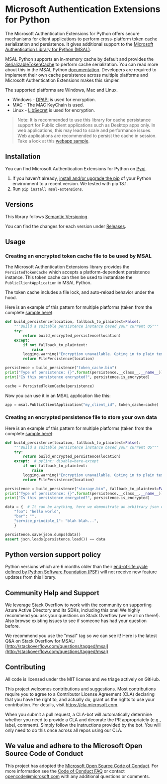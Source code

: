 
# Microsoft Authentication Extensions for Python

The Microsoft Authentication Extensions for Python offers secure mechanisms for client applications to perform cross-platform token cache serialization and persistence. It gives additional support to the [Microsoft Authentication Library for Python (MSAL)](https://github.com/AzureAD/microsoft-authentication-library-for-python).

MSAL Python supports an in-memory cache by default and provides the [SerializableTokenCache](https://msal-python.readthedocs.io/en/latest/#msal.SerializableTokenCache) to perform cache serialization. You can read more about this in the MSAL Python [documentation](https://docs.microsoft.com/en-us/azure/active-directory/develop/msal-python-token-cache-serialization). Developers are required to implement their own cache persistence across multiple platforms and Microsoft Authentication Extensions makes this simpler.

The supported platforms are Windows, Mac and Linux.
- Windows - [DPAPI](https://docs.microsoft.com/en-us/dotnet/standard/security/how-to-use-data-protection) is used for encryption.
- MAC - The MAC KeyChain is used.
- Linux - [LibSecret](https://wiki.gnome.org/Projects/Libsecret) is used for encryption.

> Note: It is recommended to use this library for cache persistance support for Public client applications such as Desktop apps only. In web applications, this may lead to scale and performance issues. Web applications are recommended to persist the cache in session. Take a look at this [webapp sample](https://github.com/Azure-Samples/ms-identity-python-webapp).

## Installation

You can find Microsoft Authentication Extensions for Python on [Pypi](https://pypi.org/project/msal-extensions/).
1. If you haven't already, [install and/or upgrade the pip](https://pip.pypa.io/en/stable/installing/)
   of your Python environment to a recent version. We tested with pip 18.1.
2. Run `pip install msal-extensions`.

## Versions

This library follows [Semantic Versioning](http://semver.org/).

You can find the changes for each version under
[Releases](https://github.com/AzureAD/microsoft-authentication-extensions-for-python/releases).

## Usage

### Creating an encrypted token cache file to be used by MSAL

The Microsoft Authentication Extensions library provides the `PersistedTokenCache` which accepts a platform-dependent persistence instance. This token cache can then be used to instantiate the `PublicClientApplication` in MSAL Python.

The token cache includes a file lock, and auto-reload behavior under the hood.



Here is an example of this pattern for multiple platforms (taken from the complete [sample here](https://github.com/AzureAD/microsoft-authentication-extensions-for-python/blob/dev/sample/token_cache_sample.py)):

```python
def build_persistence(location, fallback_to_plaintext=False):
    """Build a suitable persistence instance based your current OS"""
    try:
        return build_encrypted_persistence(location)
    except:
        if not fallback_to_plaintext:
            raise
        logging.warning("Encryption unavailable. Opting in to plain text.")
        return FilePersistence(location)

persistence = build_persistence("token_cache.bin")
print("Type of persistence: {}".format(persistence.__class__.__name__))
print("Is this persistence encrypted?", persistence.is_encrypted)

cache = PersistedTokenCache(persistence)
```
Now you can use it in an MSAL application like this:
```python
app = msal.PublicClientApplication("my_client_id", token_cache=cache)
```

### Creating an encrypted persistence file to store your own data

Here is an example of this pattern for multiple platforms (taken from the complete [sample here](https://github.com/AzureAD/microsoft-authentication-extensions-for-python/blob/dev/sample/persistence_sample.py)):

```python
def build_persistence(location, fallback_to_plaintext=False):
    """Build a suitable persistence instance based your current OS"""
    try:
        return build_encrypted_persistence(location)
    except:  # pylint: disable=bare-except
        if not fallback_to_plaintext:
            raise
        logging.warning("Encryption unavailable. Opting in to plain text.")
        return FilePersistence(location)

persistence = build_persistence("storage.bin", fallback_to_plaintext=False)
print("Type of persistence: {}".format(persistence.__class__.__name__))
print("Is this persistence encrypted?", persistence.is_encrypted)

data = {  # It can be anything, here we demonstrate an arbitrary json object
    "foo": "hello world",
    "bar": "",
    "service_principle_1": "blah blah...",
    }

persistence.save(json.dumps(data))
assert json.loads(persistence.load()) == data
```

## Python version support policy

Python versions which are 6 months older than their
[end-of-life cycle defined by Python Software Foundation (PSF)](https://devguide.python.org/versions/#versions)
will not receive new feature updates from this library.


## Community Help and Support

We leverage Stack Overflow to work with the community on supporting Azure Active Directory and its SDKs, including this one!
We highly recommend you ask your questions on Stack Overflow (we're all on there!).
Also browse existing issues to see if someone has had your question before.

We recommend you use the "msal" tag so we can see it!
Here is the latest Q&A on Stack Overflow for MSAL:
[http://stackoverflow.com/questions/tagged/msal](http://stackoverflow.com/questions/tagged/msal)


## Contributing

All code is licensed under the MIT license and we triage actively on GitHub.

This project welcomes contributions and suggestions.  Most contributions require you to agree to a
Contributor License Agreement (CLA) declaring that you have the right to, and actually do, grant us
the rights to use your contribution. For details, visit https://cla.microsoft.com.

When you submit a pull request, a CLA-bot will automatically determine whether you need to provide
a CLA and decorate the PR appropriately (e.g., label, comment). Simply follow the instructions
provided by the bot. You will only need to do this once across all repos using our CLA.


## We value and adhere to the Microsoft Open Source Code of Conduct

This project has adopted the [Microsoft Open Source Code of Conduct](https://opensource.microsoft.com/codeofconduct/). For more information see the [Code of Conduct FAQ](https://opensource.microsoft.com/codeofconduct/faq/) or contact [opencode@microsoft.com](mailto:opencode@microsoft.com) with any additional questions or comments.
